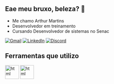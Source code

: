 ## Eae meu bruxo, beleza? 👋
- Me chamo Arthur Martins
- Desenvolvedor em treinamento
- Cursando Desenvolvedor de sistemas no Senac

[![Gmail](https://img.shields.io/badge/Gmail-D14836?logo=gmail&logoColor=white)](mailto:arthurzim2306@gmail.com)
[![LinkedIn](https://custom-icon-badges.demolab.com/badge/LinkedIn-0A66C2?logo=linkedin-white&logoColor=fff)](#)
[![Discord](https://img.shields.io/badge/Discord-%235865F2.svg?&logo=discord&logoColor=white)](#) 

## Ferramentas que utilizo
<div>
  <img aling"center" alt="html" height="45" wudht="60" src="https://raw.githubusercontent.com/marwin1991/profile-technology-icons/refs/heads/main/icons/python.png"/>
  <img aling"center" alt="html" height="45" wudht="60" src="https://raw.githubusercontent.com/marwin1991/profile-technology-icons/refs/heads/main/icons/flask.png"/>
</div>
<!--
**arthurNVmartins/arthurNVmartins** is a ✨ _special_ ✨ repository because its `README.md` (this file) appears on your GitHub profile.

Here are some ideas to get you started:

- 🔭 I’m currently working on ...
- 🌱 I’m currently learning ...
- 👯 I’m looking to collaborate on ...
- 🤔 I’m looking for help with ...
- 💬 Ask me about ...
- 📫 How to reach me: ...
- 😄 Pronouns: ...
- ⚡ Fun fact: ...
-->
